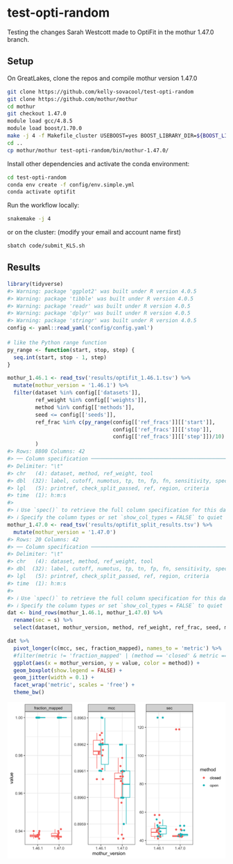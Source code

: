 
<!-- README.md is generated from README.Rmd. Please edit that file -->

# test-opti-random

<!-- badges: start -->
<!-- badges: end -->

Testing the changes Sarah Westcott made to OptiFit in the mothur 1.47.0
branch.

## Setup

On GreatLakes, clone the repos and compile mothur version 1.47.0

``` bash
git clone https://github.com/kelly-sovacool/test-opti-random
git clone https://github.com/mothur/mothur
cd mothur
git checkout 1.47.0
module load gcc/4.8.5   
module load boost/1.70.0
make -j 4 -f Makefile_cluster USEBOOST=yes BOOST_LIBRARY_DIR=${BOOST_LIB} BOOST_INCLUDE_DIR=${BOOST_INCLUDE} USEHDF5=no install
cd ..
cp mothur/mothur test-opti-random/bin/mothur-1.47.0/
```

Install other dependencies and activate the conda environment:

``` bash
cd test-opti-random
conda env create -f config/env.simple.yml
conda activate optifit
```

Run the workflow locally:

``` bash
snakemake -j 4
```

or on the cluster: (modify your email and account name first)

    sbatch code/submit_KLS.sh

## Results

``` r
library(tidyverse)
#> Warning: package 'ggplot2' was built under R version 4.0.5
#> Warning: package 'tibble' was built under R version 4.0.5
#> Warning: package 'readr' was built under R version 4.0.5
#> Warning: package 'dplyr' was built under R version 4.0.5
#> Warning: package 'stringr' was built under R version 4.0.5
config <- yaml::read_yaml('config/config.yaml')

# like the Python range function
py_range <- function(start, stop, step) {
  seq.int(start, stop - 1, step)
}
```

``` r
mothur_1.46.1 <- read_tsv('results/optifit_1.46.1.tsv') %>% 
  mutate(mothur_version = '1.46.1') %>% 
  filter(dataset %in% config[['datasets']],
         ref_weight %in% config[['weights']],
         method %in% config[['methods']],
         seed <= config[['seeds']],
         ref_frac %in% c(py_range(config[['ref_fracs']][['start']],
                                  config[['ref_fracs']][['stop']],
                                  config[['ref_fracs']][['step']])/10)
         )
#> Rows: 8800 Columns: 42
#> ── Column specification ──────────────────────────────────────────────────────────────────────────────────────────────────────────────────────────
#> Delimiter: "\t"
#> chr   (4): dataset, method, ref_weight, tool
#> dbl  (32): label, cutoff, numotus, tp, tn, fp, fn, sensitivity, specificity,...
#> lgl   (5): printref, check_split_passed, ref, region, criteria
#> time  (1): h:m:s
#> 
#> ℹ Use `spec()` to retrieve the full column specification for this data.
#> ℹ Specify the column types or set `show_col_types = FALSE` to quiet this message.
mothur_1.47.0 <- read_tsv('results/optifit_split_results.tsv') %>% 
  mutate(mothur_version = '1.47.0')
#> Rows: 20 Columns: 42
#> ── Column specification ──────────────────────────────────────────────────────────────────────────────────────────────────────────────────────────
#> Delimiter: "\t"
#> chr   (4): dataset, method, ref_weight, tool
#> dbl  (32): label, cutoff, numotus, tp, tn, fp, fn, sensitivity, specificity,...
#> lgl   (5): printref, check_split_passed, ref, region, criteria
#> time  (1): h:m:s
#> 
#> ℹ Use `spec()` to retrieve the full column specification for this data.
#> ℹ Specify the column types or set `show_col_types = FALSE` to quiet this message.
dat <- bind_rows(mothur_1.46.1, mothur_1.47.0) %>% 
  rename(sec = s) %>% 
  select(dataset, mothur_version, method, ref_weight, ref_frac, seed, mcc, sec, fraction_mapped)
```

``` r
dat %>% 
  pivot_longer(c(mcc, sec, fraction_mapped), names_to = 'metric') %>% 
  #filter(metric != 'fraction_mapped' | (method == 'closed' & metric == 'fraction_mapped')) %>% 
  ggplot(aes(x = mothur_version, y = value, color = method)) +
  geom_boxplot(show.legend = FALSE) +
  geom_jitter(width = 0.1) +
  facet_wrap('metric', scales = 'free') +
  theme_bw()
```

![](figures/boxplots-1.png)<!-- -->
